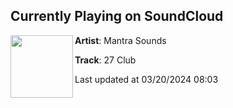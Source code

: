 ## Currently Playing on SoundCloud

[<img align="left" width="100" src="https://i1.sndcdn.com/artworks-ZzQ63i0W7fchwx9N-Y37dtg-t500x500.jpg">](https://soundcloud.com/mantra_sounds/27-club)

**Artist**: Mantra Sounds 

**Track**: 27 Club

Last updated at 03/20/2024 08:03
